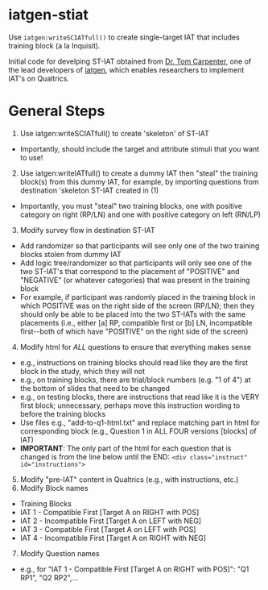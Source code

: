 # iatgen-stiat

Use `iatgen:writeSCIATfull()` to create single-target IAT that includes training block (a la Inquisit).

Initial code for develping ST-IAT obtained from [Dr. Tom Carpenter](http://spu.edu/academics/school-of-psychology-family-community/faculty-and-staff/thomas-carpenter-profile), one of the lead developers of [iatgen](https://iatgen.wordpress.com/), which enables researchers to implement IAT's on Qualtrics.

# General Steps
1. Use iatgen:writeSCIATfull() to create 'skeleton' of ST-IAT
  * Importantly, should include the target and attribute stimuli that you want to use!
2. Use iatgen:writeIATfull() to create a dummy IAT then "steal" the training block(s) from this dummy IAT, for example, by importing questions from destination 'skeleton ST-IAT created in (1)
  * Importantly, you must "steal" two training blocks, one with positive category on right (RP/LN) and one with positive category on left (RN/LP)
3. Modify survey flow in destination ST-IAT 
  * Add randomizer so that participants will see only one of the two training blocks stolen from dummy IAT
  * Add logic tree/randomizer so that participants will only see one of the two ST-IAT's that correspond to the placement of "POSITIVE" and "NEGATIVE" (or whatever categories) that was present in the training block
  * For example, if participant was randomly placed in the training block in which POSITIVE was on the right side of the screen (RP/LN); then they should only be able to be placed into the two ST-IATs with the same placements (i.e., either [a] RP, compatible first or [b] LN, incompatible first--both of which have "POSITIVE" on the right side of the screen)
4. Modify html for *ALL* questions to ensure that everything makes sense
  * e.g., instructions on training blocks should read like they are the first block in the study, which they will not
  * e.g., on training blocks, there are trial/block numbers (e.g. "1 of 4") at the bottom of slides that need to be changed
  * e.g., on testing blocks, there are instructions that read like it is the VERY first block; unnecessary, perhaps move this instruction wording to before the training blocks
  * Use files e.g., "add-to-q1-html.txt" and replace matching part in html for corresponding block (e.g., Question 1 in ALL FOUR versions [blocks] of IAT)
  * **IMPORTANT**: The only part of the html for each question that is changed is from the line below until the END: `<div class="instruct" id="instructions">`

5. Modify "pre-IAT" content in Qualtrics (e.g., with instructions, etc.)
6. Modify Block names
  * Training Blocks
  * IAT 1 - Compatible First [Target A on RIGHT with POS]
  * IAT 2 - Incompatible First [Target A on LEFT with NEG]
  * IAT 3 - Compatible First [Target A on LEFT with POS]
  * IAT 4 - Incompatible First [Target A on RIGHT with NEG]
7. Modify Question names
  * e.g., for "IAT 1 - Compatible First [Target A on RIGHT with POS]": "Q1 RP1", "Q2 RP2",...